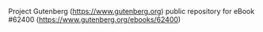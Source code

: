 Project Gutenberg (https://www.gutenberg.org) public repository for eBook #62400 (https://www.gutenberg.org/ebooks/62400)
